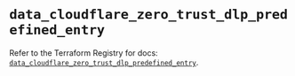 # `data_cloudflare_zero_trust_dlp_predefined_entry`

Refer to the Terraform Registry for docs: [`data_cloudflare_zero_trust_dlp_predefined_entry`](https://registry.terraform.io/providers/cloudflare/cloudflare/5.10.0/docs/data-sources/zero_trust_dlp_predefined_entry).
